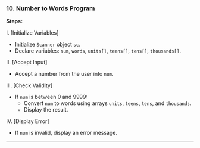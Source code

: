 ### 10. **Number to Words Program**
**Steps:**

I. [Initialize Variables]  
- Initialize `Scanner` object `sc`.
- Declare variables: `num`, `words`, `units[]`, `teens[]`, `tens[]`, `thousands[]`.

II. [Accept Input]  
- Accept a number from the user into `num`.

III. [Check Validity]  
- If `num` is between 0 and 9999:
  - Convert `num` to words using arrays `units`, `teens`, `tens`, and `thousands`.
  - Display the result.

IV. [Display Error]  
- If `num` is invalid, display an error message.

---
